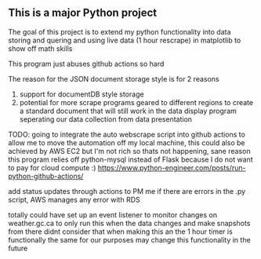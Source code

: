 ## This is a major Python project
The goal of this project is to extend my python functionality into data storing and quering and using live data (1 hour rescrape) in matplotlib to show off math skills 

This program just abuses github actions so hard

The reason for the JSON document storage style is for 2 reasons
1. support for documentDB style storage
2. potential for more scrape programs geared to different regions to create a standard document that will still work in the data display program seperating our data collection from data presentation 

TODO:
going to integrate the auto webscrape script into github actions to allow me to move the automation off my local machine, this could also be achieved by AWS EC2 but I'm not rich so thats not happening, sane reason this program relies off python-mysql instead of Flask because I do not want to pay for cloud compute :)
https://www.python-engineer.com/posts/run-python-github-actions/ 

add status updates through actions to PM me if there are errors in the .py script, AWS manages any error with RDS

totally could have set up an event listener to monitor changes on weather.gc.ca to only run this when the data changes and make snapshots from there
didnt consider that when making this an the 1 hour timer is functionally the same for our purposes
may change this functionality in the future

